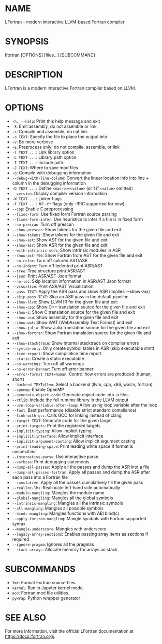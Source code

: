 # NAME

LFortran - modern interactive LLVM-based Fortran compiler

# SYNOPSIS

lfortran [OPTIONS] [files...] [SUBCOMMAND]

# DESCRIPTION

LFortran is a modern interactive Fortran compiler based on LLVM.

# OPTIONS

- `-h, --help`: Print this help message and exit
- `-S`: Emit assembly, do not assemble or link
- `-c`: Compile and assemble, do not link
- `-o TEXT`: Specify the file to place the output into
- `-v`: Be more verbose
- `-E`: Preprocess only; do not compile, assemble, or link
- `-l TEXT ...`: Link library option
- `-L TEXT ...`: Library path option
- `-I TEXT ...`: Include path
- `-J TEXT`: Where to save mod files
- `-g`: Compile with debugging information
- `--debug-with-line-column`: Convert the linear location info into line + column in the debugging information
- `-D TEXT ...`: Define `<macro>=<value>` (or 1 if `<value>` omitted)
- `--version`: Display compiler version information
- `-W TEXT ...`: Linker flags
- `-f TEXT ...`: All `-f*` flags (only -fPIC supported for now)
- `--cpp`: Enable C preprocessing
- `--fixed-form`: Use fixed form Fortran source parsing
- `--fixed-form-infer`: Use heuristics to infer if a file is in fixed form
- `--no-prescan`: Turn off prescan
- `--show-prescan`: Show tokens for the given file and exit
- `--show-tokens`: Show tokens for the given file and exit
- `--show-ast`: Show AST for the given file and exit
- `--show-asr`: Show ASR for the given file and exit
- `--with-intrinsic-mods`: Show intrinsic modules in ASR
- `--show-ast-f90`: Show Fortran from AST for the given file and exit
- `--no-color`: Turn off colored AST/ASR
- `--no-indent`: Turn off Indented print ASR/AST
- `--tree`: Tree structure print ASR/AST
- `--json`: Print ASR/AST Json format
- `--no-loc`: Skip location information in ASR/AST Json format
- `--visualize`: Print ASR/AST Visualization
- `--pass TEXT`: Apply the ASR pass and show ASR (implies --show-asr)
- `--skip-pass TEXT`: Skip an ASR pass in the default pipeline
- `--show-llvm`: Show LLVM IR for the given file and exit
- `--show-cpp`: Show C++ translation source for the given file and exit
- `--show-c`: Show C translation source for the given file and exit
- `--show-asm`: Show assembly for the given file and exit
- `--show-wat`: Show WAT (WebAssembly Text Format) and exit
- `--show-julia`: Show Julia translation source for the given file and exit
- `--show-fortran`: Show Fortran translation source for the given file and exit
- `--show-stacktrace`: Show internal stacktrace on compiler errors
- `--symtab-only`: Only create symbol tables in ASR (skip executable stmt)
- `--time-report`: Show compilation time report
- `--static`: Create a static executable
- `--no-warnings`: Turn off all warnings
- `--no-error-banner`: Turn off error banner
- `--error-format TEXT=human`: Control how errors are produced (human, short)
- `--backend TEXT=llvm`: Select a backend (llvm, cpp, x86, wasm, fortran)
- `--openmp`: Enable OpenMP
- `--generate-object-code`: Generate object code into .o files
- `--rtlib`: Include the full runtime library in the LLVM output
- `--use-loop-variable-after-loop`: Allow using loop variable after the loop
- `--fast`: Best performance (disable strict standard compliance)
- `--link-with-gcc`: Calls GCC for linking instead of clang
- `--target TEXT`: Generate code for the given target
- `--print-targets`: Print the registered targets
- `--implicit-typing`: Allow implicit typing
- `--implicit-interface`: Allow implicit interface
- `--implicit-argument-casting`: Allow implicit argument casting
- `--print-leading-space`: Print leading white space if format is unspecified
- `--interactive-parse`: Use interactive parse
- `--verbose`: Print debugging statements
- `--dump-all-passes`: Apply all the passes and dump the ASR into a file
- `--dump-all-passes-fortran`: Apply all passes and dump the ASR after each pass into a Fortran file
- `--cumulative`: Apply all the passes cumulatively till the given pass
- `--realloc-lhs`: Reallocate left-hand side automatically
- `--module-mangling`: Mangles the module name
- `--global-mangling`: Mangles all the global symbols
- `--intrinsic-mangling`: Mangles all the intrinsic symbols
- `--all-mangling`: Mangles all possible symbols
- `--bindc-mangling`: Mangles functions with ABI bind(c)
- `--apply-fortran-mangling`: Mangle symbols with Fortran supported syntax
- `--mangle-underscore`: Mangles with underscore
- `--legacy-array-sections`: Enables passing array items as sections if required
- `--ignore-pragma`: Ignores all the pragmas
- `--stack-arrays`: Allocate memory for arrays on stack

# SUBCOMMANDS

- `fmt`: Format Fortran source files.
- `kernel`: Run in Jupyter kernel mode.
- `mod`: Fortran mod file utilities.
- `pywrap`: Python wrapper generator

# SEE ALSO

For more information, visit the official LFortran documentation at https://docs.lfortran.org/.
